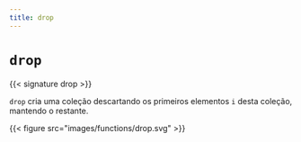 ```yaml
---
title: drop
---
```


# `drop`

{{< signature drop >}}

`drop` cria uma coleção descartando os primeiros elementos `i` desta coleção, mantendo o restante.

{{< figure src="images/functions/drop.svg" >}}
